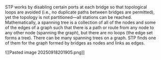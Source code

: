 STP works by disabling certain ports at each bridge so that topological loops are avoided (i.e., no duplicate paths between bridges are permitted), yet the topology is not partitioned—all stations can be reached. Mathematically, a spanning tree is a collection of all of the nodes and some of the edges of a graph such that there is a path or route from any node to any other node (spanning the graph), but there are no loops (the edge set forms a tree). There can be many spanning trees on a graph. STP finds one of them for the graph formed by bridges as nodes and links as edges.

![[Pasted image 20250918201905.png]]
